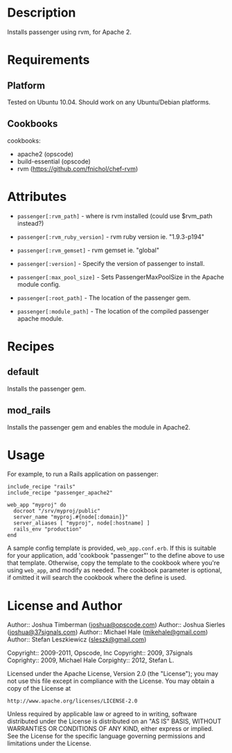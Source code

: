Description
====

Installs passenger using rvm, for Apache 2.

Requirements
====

## Platform

Tested on Ubuntu 10.04. Should work on any Ubuntu/Debian platforms.

## Cookbooks

cookbooks:

* apache2 (opscode)
* build-essential (opscode)
* rvm (https://github.com/fnichol/chef-rvm)

Attributes
====

* `passenger[:rvm_path]` - where is rvm installed (could use $rvm_path instead?)
* `passenger[:rvm_ruby_version]` - rvm ruby version ie. "1.9.3-p194"
* `passenger[:rvm_gemset]` - rvm gemset ie. "global"

* `passenger[:version]` - Specify the version of passenger to install.
* `passenger[:max_pool_size]` - Sets PassengerMaxPoolSize in the Apache module config.
* `passenger[:root_path]` - The location of the passenger gem.
* `passenger[:module_path]` - The location of the compiled passenger apache module.

Recipes
=======

default
-------
Installs the passenger gem.

mod_rails
---------
Installs the passenger gem and enables the module in Apache2.

Usage
====

For example, to run a Rails application on passenger:

    include_recipe "rails"
    include_recipe "passenger_apache2"
    
    web_app "myproj" do
      docroot "/srv/myproj/public"
      server_name "myproj.#{node[:domain]}"
      server_aliases [ "myproj", node[:hostname] ]
      rails_env "production"
    end

A sample config template is provided, `web_app.conf.erb`. If this is suitable for your application, add 'cookbook "passenger"' to the define above to use that template. Otherwise, copy the template to the cookbook where you're using `web_app`, and modify as needed. The cookbook parameter is optional, if omitted it will search the cookbook where the define is used.

License and Author
====

Author:: Joshua Timberman (<joshua@opscode.com>)
Author:: Joshua Sierles (<joshua@37signals.com>)
Author:: Michael Hale (<mikehale@gmail.com>)
Author:: Stefan Leszkiewicz (sleszk@gmail.com)

Copyright:: 2009-2011, Opscode, Inc
Copyright:: 2009, 37signals
Coprighty:: 2009, Michael Hale
Corpighty:: 2012, Stefan L.

Licensed under the Apache License, Version 2.0 (the "License");
you may not use this file except in compliance with the License.
You may obtain a copy of the License at

    http://www.apache.org/licenses/LICENSE-2.0

Unless required by applicable law or agreed to in writing, software
distributed under the License is distributed on an "AS IS" BASIS,
WITHOUT WARRANTIES OR CONDITIONS OF ANY KIND, either express or implied.
See the License for the specific language governing permissions and
limitations under the License.
